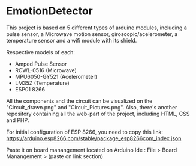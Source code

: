 # EmotionDetector
This project is based on 5 different types of arduine modules, including a pulse sensor, a Microwave motion sensor, giroscopic/acelerometer, a temperature sensor and a wifi module with its shield.

Respective models of each:

- Amped Pulse Sensor
- RCWL-0516 (Microwave)
- MPU6050-GY521 (Acelerometer)
- LM35Z (Temperature)
- ESP01 8266

All the components and the circuit can be visualized on the "Circuit_drawn.png" and "Circuit_Pictures.png". Also, there's another repository containing all the web-part of the project, including HTML, CSS and PHP.

For initial configuration of ESP 8266, you need to copy this link: https://arduino.esp8266.com/stable/package_esp8266com_index.json

Paste it on board manangement located on Arduino Ide <path>: File > Board Manangement > (paste on link section)
